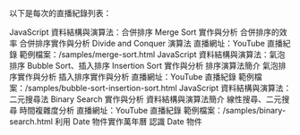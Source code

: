 

以下是每次的直播紀錄列表：

JavaScript 資料結構與演算法：合併排序 Merge Sort 實作與分析
合併排序的效率
合併排序實作與分析
Divide and Conquer 演算法
直播網址：YouTube 直播紀錄
範例檔案：/samples/merge-sort.html
JavaScript 資料結構與演算法：氣泡排序 Bubble Sort、插入排序 Insertion Sort 實作與分析
排序演算法簡介
氣泡排序實作與分析
插入排序實作與分析
直播網址：YouTube 直播紀錄
範例檔案：/samples/bubble-sort-insertion-sort.html
JavaScript 資料結構與演算法：二元搜尋法 Binary Search 實作與分析
資料結構與演算法簡介
線性搜尋、二元搜尋
時間複雜度分析
直播網址：YouTube 直播紀錄
範例檔案：/samples/binary-search.html
利用 Date 物件實作萬年曆
認識 Date 物件
